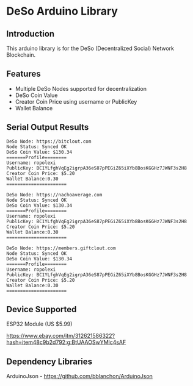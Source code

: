 # DeSo Arduino Library

## Introduction
This arduino library is for the DeSo (Decentralized Social) Network Blockchain.

## Features
- Multiple DeSo Nodes supported for decentralization 
- DeSo Coin Value
- Creator Coin Price using username or PublicKey
- Wallet Balance


## Serial Output Results
```
DeSo Node: https://bitclout.com
Node Status: Synced OK
DeSo Coin Value: $130.34
=======Profile========
Username: ropolexi
PublicKey: BC1YLfghVqEg2igrpA36eS87pPEGiZ65iXYb8BosKGGHz7JWNF3s2H8
Creator Coin Price: $5.20
Wallet Balance:0.30
======================

DeSo Node: https://nachoaverage.com
Node Status: Synced OK
DeSo Coin Value: $130.34
=======Profile========
Username: ropolexi
PublicKey: BC1YLfghVqEg2igrpA36eS87pPEGiZ65iXYb8BosKGGHz7JWNF3s2H8
Creator Coin Price: $5.20
Wallet Balance:0.30
======================

DeSo Node: https://members.giftclout.com
Node Status: Synced OK
DeSo Coin Value: $130.34
=======Profile========
Username: ropolexi
PublicKey: BC1YLfghVqEg2igrpA36eS87pPEGiZ65iXYb8BosKGGHz7JWNF3s2H8
Creator Coin Price: $5.20
Wallet Balance:0.30
======================
```
## Device Supported

ESP32 Module (US $5.99)

https://www.ebay.com/itm/312621586322?hash=item48c9b2d792:g:BtUAAOSwYMlc4sAF


## Dependency Libraries
ArduinoJson - https://github.com/bblanchon/ArduinoJson


